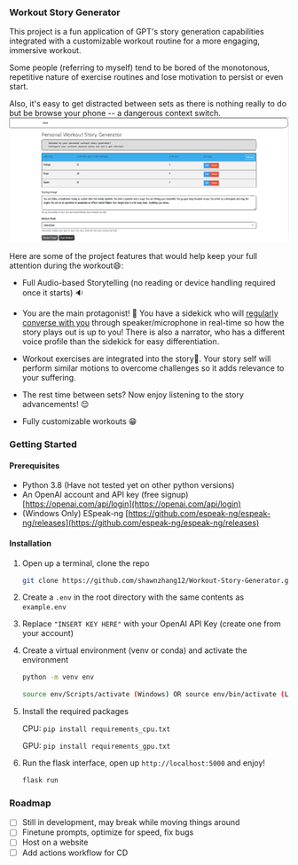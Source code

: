 ### Workout Story Generator

This project is a fun application of GPT's story generation capabilities integrated with a customizable workout routine for a more engaging, immersive workout. 

Some people (referring to myself) tend to be bored of the monotonous, repetitive nature of exercise routines and lose motivation to persist or even start. 

Also, it's easy to get distracted between sets as there is nothing really to do but be browse your phone -- a dangerous context switch. 
![](/static/home_page.png)

Here are some of the project features that would help keep your full attention during the workout:smile::

- Full Audio-based Storytelling (no reading or device handling required once it starts) :sound:

- You are the main protagonist! :mage: You have a sidekick who will <u>regularly converse with you</u> through speaker/microphone in real-time so how the story plays out is up to you! There is also a narrator, who has a different voice profile than the sidekick for easy differentiation.

- Workout exercises are integrated into the story:muscle:. Your story self will perform similar motions to overcome challenges so it adds relevance to your suffering.

- The rest time between sets? Now enjoy listening to the story advancements! :relieved:

- Fully customizable workouts :grin:

### Getting Started

#### Prerequisites

- Python 3.8 (Have not tested yet on other python versions)
- An OpenAI account and API key (free signup) [https://openai.com/api/login](https://openai.com/api/login)
- (Windows Only) ESpeak-ng [https://github.com/espeak-ng/espeak-ng/releases](https://github.com/espeak-ng/espeak-ng/releases)

#### Installation

1. Open up a terminal, clone the repo

   ```sh
   git clone https://github.com/shawnzhang12/Workout-Story-Generator.git 
   ```

2. Create a `.env` in the root directory with the same contents as `example.env`

3. Replace `"INSERT KEY HERE"` with your OpenAI API Key (create one from your account)

4. Create a virtual environment (venv or conda) and activate the environment

   ```sh
   python -m venv env
   ```

   ```sh
   source env/Scripts/activate (Windows) OR source env/bin/activate (LINUX)
   ```

5. Install the required packages

   CPU: `pip install requirements_cpu.txt`

   GPU: `pip install requirements_gpu.txt`

6. Run the flask interface, open up `http://localhost:5000` and enjoy!

   ```sh
   flask run
   ```

### Roadmap
- [ ] Still in development, may break while moving things around
- [ ] Finetune prompts, optimize for speed, fix bugs
- [ ] Host on a website
- [ ] Add actions workflow for CD
